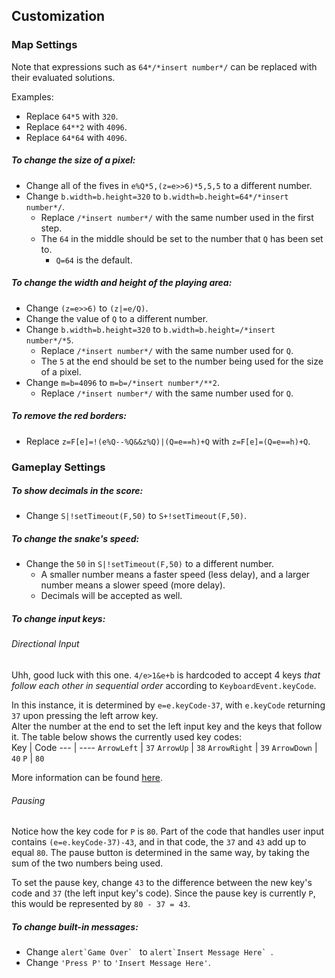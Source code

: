 ## Customization
### Map Settings
Note that expressions such as `64*/*insert number*/` can be replaced with their evaluated solutions.  
  
Examples:
* Replace `64*5` with `320`.
* Replace `64**2` with `4096`.
* Replace `64*64` with `4096`.
##### To change the size of a pixel:
  * Change all of the fives in `e%Q*5,(z=e>>6)*5,5,5` to a different number.
  * Change `b.width=b.height=320` to `b.width=b.height=64*/*insert number*/`.
    * Replace `/*insert number*/` with the same number used in the first step.
    * The `64` in the middle should be set to the number that `Q` has been set to.
      * `Q=64` is the default.
##### To change the width and height of the playing area:
  * Change `(z=e>>6)` to `(z|=e/Q)`.
  * Change the value of `Q` to a different number.
  * Change `b.width=b.height=320` to `b.width=b.height=/*insert number*/*5`.
    * Replace `/*insert number*/` with the same number used for `Q`.
    * The `5` at the end should be set to the number being used for the size of a pixel.
  * Change `m=b=4096` to `m=b=/*insert number*/**2`.
    * Replace `/*insert number*/` with the same number used for `Q`.
##### To remove the red borders:
  * Replace `z=F[e]=!(e%Q--%Q&&z%Q)|(Q=e==h)+Q` with `z=F[e]=(Q=e==h)+Q`.
### Gameplay Settings
##### To show decimals in the score:
  * Change `S|!setTimeout(F,50)` to `S+!setTimeout(F,50)`.
##### To change the snake's speed:
  * Change the `50` in `S|!setTimeout(F,50)` to a different number.
    * A smaller number means a faster speed (less delay), and a larger number means a slower speed (more delay).
    * Decimals will be accepted as well.
##### To change input keys:
###### Directional Input
Uhh, good luck with this one. `4/e>1&e+b` is hardcoded to accept 4 keys *that follow each other in sequential order* according to `KeyboardEvent.keyCode`.  
  
In this instance, it is determined by `e=e.keyCode-37`, with `e.keyCode` returning `37` upon pressing the left arrow key.  
Alter the number at the end to set the left input key and the keys that follow it. The table below shows the currently used key codes:  
Key | Code
--- | ----
`ArrowLeft` | `37`
`ArrowUp` | `38`
`ArrowRight` | `39`
`ArrowDown` | `40`
`P` | `80`
  
More information can be found [here](https://developer.mozilla.org/en-US/docs/Web/API/KeyboardEvent/keyCode#constants_for_keycode_value).
###### Pausing
Notice how the key code for `P` is `80`. Part of the code that handles user input contains `(e=e.keyCode-37)-43`, and in that code, the `37` and `43` add up to equal `80`. The pause button is determined in the same way, by taking the sum of the two numbers being used.  
  
To set the pause key, change `43` to the difference between the new key's code and `37` (the left input key's code). Since the pause key is currently `P`, this would be represented by `80 - 37 = 43`.
##### To change built-in messages:
  * Change ```alert`Game Over` ``` to ```alert`Insert Message Here` ```.
  * Change `'Press P'` to `'Insert Message Here'`.
